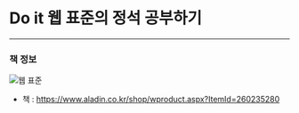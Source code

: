 # Do it 웹 표준의 정석 공부하기
---
### 책 정보
![웹 표준](https://image.aladin.co.kr/product/26023/52/cover500/k132737855_1.jpg)
- 책 : https://www.aladin.co.kr/shop/wproduct.aspx?ItemId=260235280
